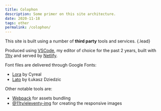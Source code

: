 ```yaml
---
title: Colophon
description: Some primer on this site architecture.
date: 2020-11-18
tags: other
permalink: /colophon/
---
```


This site is built using a number of **third party** tools and services. {.lead}

Produced using [VSCode](https://code.visualstudio.com/), my editor of choice for the past 2 years, built with [11ty](https://www.11ty.dev/) and served by [Netlify](https://www.netlify.com/).

Font files are delivered through Google Fonts:

* [Lora](https://fonts.google.com/specimen/Lora) by Cyreal
* [Lato](https://fonts.google.com/specimen/Lato) by Łukasz Dziedzic

Other notable tools are:

* [Webpack](https://webpack.js.org/) for assets bundling
* [@11ty/eleventy-img](https://github.com/11ty/eleventy-img) for creating the responsive images
